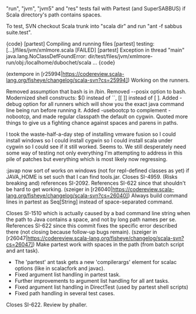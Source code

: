 "run", "jvm", "jvm5" and "res" tests fail with Partest (and SuperSABBUS) if Scala directory's path contains spaces.

To test, SVN checkout Scala trunk into "scala dir" and run "ant -f sabbus suite.test".

{code}
  [partest] Compiling and running files
  [partest] testing: [...]/files/jvm/xmlmore.scala                                [FAILED]
  [partest] Exception in thread "main" java.lang.NoClassDefFoundError: dir/test/files/jvm/xmlmore-run/obj:/localhome/dubochet/scala
...
{code}


(extempore in [r25994|https://codereview.scala-lang.org/fisheye/changelog/scala-svn?cs=25994]) Working on the runners.

Removed assumption that bash is in /bin. Removed --posix option to bash.
Modernized shell constructs: $() instead of ``, [[ ]] instead of [ ].
Added -debug option for all runners which will show you the exact java
command line being run before running it. Added -usebootcp to complement
-nobootcp, and made regular classpath the default on cygwin. Quoted more
things to give us a fighting chance against spaces and parens in paths.

I took the waste-half-a-day step of installing vmware fusion so I could
install windows so I could install cygwin so I could install scala under
cygwin so I could see if it still worked. Seems to. We still desperately
need some way of testing not only everything I'm attempting to address
in this pile of patches but everything which is most likely now regressing.

:javap now sort of works on windows (not for repl-defined classes as yet)
if JAVA_HOME is set such that I can find tools.jar. Closes SI-4959.
(Risks breaking and) references SI-2092. References SI-622 since that
shouldn't be hard to get working.
(szeiger in [r26040|https://codereview.scala-lang.org/fisheye/changelog/scala-svn?cs=26040]) Always build command lines in partest as Seq[String] instead of space-separated command.

Closes SI-1510 which is actually caused by a bad command line string when the path to Java contains a space, and not by long path names per se. References SI-622 since this commit fixes the specific error described there (not closing because follow-up bugs remain).
(szeiger in [r26047|https://codereview.scala-lang.org/fisheye/changelog/scala-svn?cs=26047]) Make partest work with spaces in the path (from batch script and ant task).

- The 'partest' ant task gets a new 'compilerargs' element for scalac options (like in scalacfork and javac).
- Fixed argument list handling in partest task.
- Further improvements to argument list handling for all ant tasks.
- Fixed argument list handling in DirectTest (used by partest shell scripts)
- Fixed path handling in several test cases.

Closes SI-622. Review by phaller.
